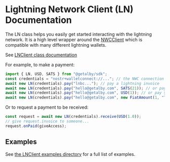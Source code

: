 # Lightning Network Client (LN) Documentation

The LN class helps you easily get started interacting with the lightning network. It is a high level wrapper around the [NWCClient](./nwc.md) which is compatible with many different lightning wallets.

See [LNClient class documentation](https://getalby.github.io/js-sdk/classes/LNClient.html)

For example, to make a payment:

```js
import { LN, USD, SATS } from "@getalby/sdk";
const credentials = "nostr+walletconnect://..."; // the NWC connection credentials
await new LN(credentials).pay("lnbc..."); // pay a lightning invoice
await new LN(credentials).pay("hello@getalby.com", SATS(21)); // or pay 21 sats to a lightning address
await new LN(credentials).pay("hello@getalby.com", USD(1)); // or pay $1 USD to a lightning address
await new LN(credentials).pay("hello@getalby.com", new FiatAmount(1, "THB")); // or pay an amount in any currency to a lightning address
```

Or to request a payment to be received:

```js
const request = await new LN(credentials).receive(USD(1.0));
// give request.invoice to someone...
request.onPaid(giveAccess);
```

## Examples

See [the LNClient examples directory](./examples/lnclient) for a full list of examples.
